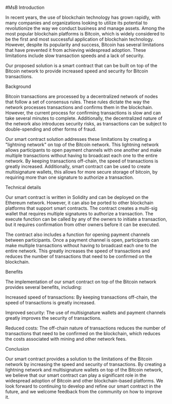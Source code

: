#MsB
Introduction

In recent years, the use of blockchain technology has grown rapidly, with many companies and organizations looking to utilize its potential to revolutionize the way we conduct business and manage assets. Among the most popular blockchain platforms is Bitcoin, which is widely considered to be the first and most successful application of blockchain technology. However, despite its popularity and success, Bitcoin has several limitations that have prevented it from achieving widespread adoption. These limitations include slow transaction speeds and a lack of security.

Our proposed solution is a smart contract that can be built on top of the Bitcoin network to provide increased speed and security for Bitcoin transactions.

Background

Bitcoin transactions are processed by a decentralized network of nodes that follow a set of consensus rules. These rules dictate the way the network processes transactions and confirms them in the blockchain. However, the current process for confirming transactions is slow and can take several minutes to complete. Additionally, the decentralized nature of the network also introduces security risks, as transactions can be subject to double-spending and other forms of fraud.

Our smart contract solution addresses these limitations by creating a "lightning network" on top of the Bitcoin network. This lightning network allows participants to open payment channels with one another and make multiple transactions without having to broadcast each one to the entire network. By keeping transactions off-chain, the speed of transactions is greatly increased. Additionally, smart contract can be used to create multisignature wallets, this allows for more secure storage of bitcoin, by requiring more than one signature to authorize a transaction.

Technical details

Our smart contract is written in Solidity and can be deployed on the Ethereum network. However, it can also be ported to other blockchain platforms that support smart contracts. The contract creates a multi-sig wallet that requires multiple signatures to authorize a transaction. The execute function can be called by any of the owners to initiate a transaction, but it requires confirmation from other owners before it can be executed.

The contract also includes a function for opening payment channels between participants. Once a payment channel is open, participants can make multiple transactions without having to broadcast each one to the entire network. This greatly increases the speed of transactions and reduces the number of transactions that need to be confirmed on the blockchain.

Benefits

The implementation of our smart contract on top of the Bitcoin network provides several benefits, including:

Increased speed of transactions: By keeping transactions off-chain, the speed of transactions is greatly increased.

Improved security: The use of multisignature wallets and payment channels greatly improves the security of transactions.

Reduced costs: The off-chain nature of transactions reduces the number of transactions that need to be confirmed on the blockchain, which reduces the costs associated with mining and other network fees.

Conclusion

Our smart contract provides a solution to the limitations of the Bitcoin network by increasing the speed and security of transactions. By creating a lightning network and multisignature wallets on top of the Bitcoin network, we believe that our smart contract can play a significant role in the widespread adoption of Bitcoin and other blockchain-based platforms. We look forward to continuing to develop and refine our smart contract in the future, and we welcome feedback from the community on how to improve it.
